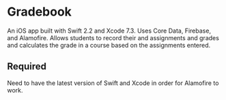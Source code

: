 # Gradebook
An iOS app built with Swift 2.2 and Xcode 7.3. Uses Core Data, Firebase, and Alamofire. Allows students to record their and assignments and grades and calculates the grade in a course based on the assignments entered. 

## Required
Need to have the latest version of Swift and Xcode in order for Alamofire to work.
